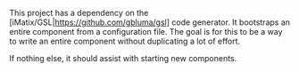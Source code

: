 
This project has a dependency on the [iMatix/GSL|https://github.com/gbluma/gsl]
code generator. It bootstraps an entire component from a configuration file.
The goal is for this to be a way to write an entire component without duplicating
a lot of effort.

If nothing else, it should assist with starting new components.
